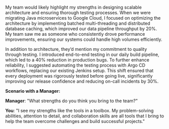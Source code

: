 My team would likely highlight my strengths in designing scalable architecture and ensuring thorough testing processes. When we were migrating Java microservices to Google Cloud, I focused on optimizing the architecture by implementing batched multi-threading and distributed database caching, which improved our data pipeline throughput by 20%. My team saw me as someone who consistently drove performance improvements, ensuring our systems could handle high volumes efficiently.

In addition to architecture, they’d mention my commitment to quality through testing. I introduced end-to-end testing in our daily build pipeline, which led to a 40% reduction in production bugs. To further enhance reliability, I suggested automating the testing process with Argo CD workflows, replacing our existing Jenkins setup. This shift ensured that every deployment was rigorously tested before going live, significantly improving our release confidence and reducing on-call incidents by 30%.

**Scenario with a Manager:**

**Manager**: "What strengths do you think you bring to the team?"

**You**: "I see my strengths like the tools in a toolbox. My problem-solving abilities, attention to detail, and collaboration skills are all tools that I bring to help the team overcome challenges and build successful projects."
